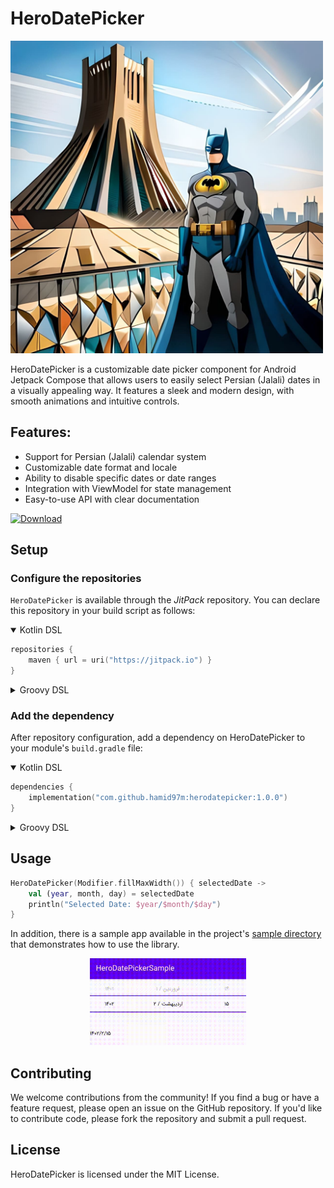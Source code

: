 # HeroDatePicker

<img alt="Banner" src="./images/banner.jpg" width="500"/>

HeroDatePicker is a customizable date picker component for Android Jetpack Compose that allows users
to easily select Persian (Jalali) dates in a visually appealing way. It features a sleek and modern
design, with smooth animations and intuitive controls.

## Features:

- Support for Persian (Jalali) calendar system
- Customizable date format and locale
- Ability to disable specific dates or date ranges
- Integration with ViewModel for state management
- Easy-to-use API with clear documentation

[![Download](https://img.shields.io/jitpack/version/com.github.hamid97m/herodatepicker)](https://jitpack.io/#hamid97m/herodatepicker)

## Setup

### Configure the repositories

`HeroDatePicker` is available through the *JitPack* repository. You can declare this repository in
your build script as follows:

<details open>
<summary>Kotlin DSL</summary>

```kotlin
repositories {
    maven { url = uri("https://jitpack.io") }
}
```

</details>

<details>
<summary>Groovy DSL</summary>

```groovy
repositories {
    maven { url 'https://jitpack.io' }
}
```

</details>

### Add the dependency

After repository configuration, add a dependency on HeroDatePicker to your module's `build.gradle`
file:

<details open>
<summary>Kotlin DSL</summary>

```kotlin
dependencies {
    implementation("com.github.hamid97m:herodatepicker:1.0.0")
}
```

</details>

<details>
<summary>Groovy DSL</summary>

```groovy
dependencies {
    implementation 'com.github.hamid97m:herodatepicker:1.0.0'
}
```

</details>

## Usage

```kotlin
HeroDatePicker(Modifier.fillMaxWidth()) { selectedDate ->
    val (year, month, day) = selectedDate
    println("Selected Date: $year/$month/$day")
}
```

In addition, there is a sample app available in the
project's [sample directory](https://github.com/hamid97m/HeroDatePicker/tree/master/sample) that
demonstrates how to use the library.

<p align="center">
<img alt="Screenshot" src="./images/screenshot.gif" width="250"/>
</p>

## Contributing
We welcome contributions from the community! If you find a bug or have a feature request, please open an issue on the GitHub repository. If you'd like to contribute code, please fork the repository and submit a pull request.

## License
HeroDatePicker is licensed under the MIT License.
